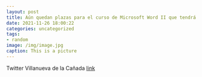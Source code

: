```yaml
---
layout: post
title: Aún quedan plazas para el curso de Microsoft Word II que tendrá lugar la próxima semana en horario de tarde en el C.C. El Molino...
date: 2021-11-26 18:00:22
categories: uncategorized
tags:
- random
image: /img/image.jpg
caption: This is a picture
---
```

Twitter Villanueva de la Cañada [link](https://twitter.com/AytoVDLCanada/status/1464196891424575494)
